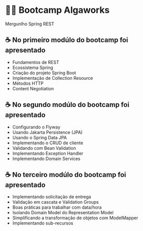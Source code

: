 # 🧑‍💻 Bootcamp Algaworks

Mergunlho Spring REST 

## ☕ No primeiro modúlo do bootcamp foi apresentado

* Fundamentos de REST
* Ecossistema Spring
* Criação do projeto Spring Boot
* Implementação de Collection Resource
* Métodos HTTP
* Content Negotiation

## ☕ No segundo modúlo do bootcamp foi apresentado 	

* Configurando o Flyway
* Usando Jakarta Persistence (JPA)
* Usando o Spring Data JPA
* Implementando o CRUD de cliente
* Validando com Bean Validation
* Implementando Exception Handler
* Implementando Domain Services

## ☕ No terceiro modúlo do bootcamp foi apresentado

* Implementando solicitação de entrega
* Validação em cascata e Validation Groups
* Boas práticas para trabalhar com data/hora
* Isolando Domain Model do Representation Model
* Simplificando a transformação de objetos com ModelMapper
* Implementando sub-recursos

